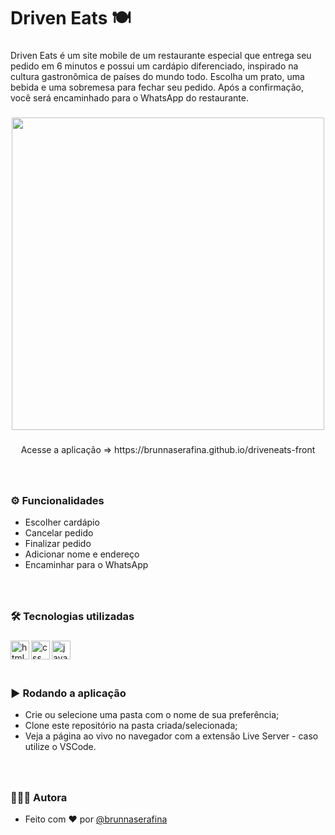 <h1 align="left">Driven Eats 🍽️</h1>

###

<p align="left">Driven Eats é um site mobile de um restaurante especial que entrega seu pedido em 6 minutos e possui um cardápio diferenciado, inspirado na cultura gastronômica de países do mundo todo. Escolha um prato, uma bebida e uma sobremesa para fechar seu pedido. Após a confirmação, você será encaminhado para o WhatsApp do restaurante.</p>

###

<div align="center">
  <img height="500" src="https://media.giphy.com/media/jM8OYpqPrADe6aksvg/giphy.gif"  />
</div>

###

<p align="center">Acesse a aplicação => https://brunnaserafina.github.io/driveneats-front</p>

###

<br clear="both">

### ⚙️ Funcionalidades

- Escolher cardápio
- Cancelar pedido
- Finalizar pedido
- Adicionar nome e endereço
- Encaminhar para o WhatsApp

###

<br />

### 🛠️ Tecnologias utilizadas

###

  <img align="left" alt="html" height="30px" src="https://img.shields.io/badge/html5-%23E34F26.svg?style=for-the-badge&logo=html5&logoColor=white" />
  <img align="left" alt="css" height="30px" src="https://img.shields.io/badge/css3-%231572B6.svg?style=for-the-badge&logo=css3&logoColor=white" />
  <img align="left" alt="javascript" height="30px" src="https://img.shields.io/badge/javascript-%23323330.svg?style=for-the-badge&logo=javascript&logoColor=%23F7DF1E" />

###

<br />
<br />
<br />

### ▶️ Rodando a aplicação

- Crie ou selecione uma pasta com o nome de sua preferência;
- Clone este repositório na pasta criada/selecionada;
- Veja a página ao vivo no navegador com a extensão Live Server - caso utilize o VSCode.

###
<br />

### 🙇🏻‍♀️ Autora

- Feito com ❤️ por [@brunnaserafina](https://www.github.com/brunnaserafina)
